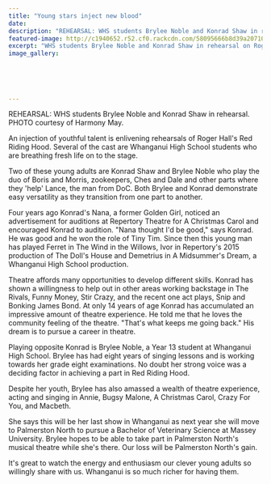 ```yaml
---
title: "Young stars inject new blood"
date: 
description: "REHEARSAL: WHS students Brylee Noble and Konrad Shaw in rehearsal on Roger Hall's Red Riding Hood, Wanganui Midweek article on 20/10/16..."
featured-image: http://c1940652.r52.cf0.rackcdn.com/58095666b8d39a2071002e3a/Red-Riding-Hood-Brylee-Noble--Konrad-Shaw-midweek-oct-2016.jpg
excerpt: "WHS students Brylee Noble and Konrad Shaw in rehearsal on Roger Hall's Red Riding Hood."
image_gallery:
    
    
    
    
    
---
```


<p>REHEARSAL: WHS students Brylee Noble and Konrad Shaw in rehearsal.<br />PHOTO courtesy of Harmony May.&nbsp;</p>
<p>An injection of youthful talent is enlivening rehearsals of Roger Hall's Red Riding Hood. Several of the cast are Whanganui High School students who are breathing fresh life on to the stage.</p>
<p>Two of these young adults are Konrad Shaw and Brylee Noble who play the duo of Boris and Morris, zookeepers, Ches and Dale and other parts where they 'help' Lance, the man from DoC. Both Brylee and Konrad demonstrate easy versatility as they transition from one part to another.</p>
<p>Four years ago Konrad's Nana, a former Golden Girl, noticed an advertisement for auditions at Repertory Theatre for A Christmas Carol and encouraged Konrad to audition. "Nana thought I'd be good," says Konrad. He was good and he won the role of Tiny Tim. Since then this young man has played Ferret in The Wind in the Willows, Ivor in Repertory's 2015 production of The Doll's House and Demetrius in A Midsummer's Dream, a Whanganui High School production.</p>
<p>Theatre affords many opportunities to develop different skills. Konrad has shown a willingness to help out in other areas working backstage in The Rivals, Funny Money, Stir Crazy, and the recent one act plays, Snip and Bonking James Bond. At only 14 years of age Konrad has accumulated an impressive amount of theatre experience. He told me that he loves the community feeling of the theatre. "That's what keeps me going back." His dream is to pursue a career in theatre.</p>
<p>Playing opposite Konrad is Brylee Noble, a Year 13 student at Whanganui High School. Brylee has had eight years of singing lessons and is working towards her grade eight examinations. No doubt her strong voice was a deciding factor in achieving a part in Red Riding Hood.</p>
<p>Despite her youth, Brylee has also amassed a wealth of theatre experience, acting and singing in Annie, Bugsy Malone, A Christmas Carol, Crazy For You, and Macbeth.</p>
<p>She says this will be her last show in Whanganui as next year she will move to Palmerston North to pursue a Bachelor of Veterinary Science at Massey University. Brylee hopes to be able to take part in Palmerston North's musical theatre while she's there. Our loss will be Palmerston North's gain.</p>
<p>It's great to watch the energy and enthusiasm our clever young adults so willingly share with us. Whanganui is so much richer for having them.</p>


